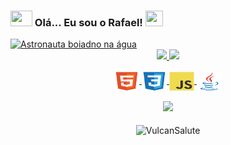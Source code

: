### <img src="https://raw.githubusercontent.com/kaueMarques/kaueMarques/master/hi.gif" height="25" width="35"> Olá... Eu sou o Rafael! <img src="https://c.tenor.com/MBojod1pDOcAAAAj/vulcan-salute-people.gif" height="25" width="28">

 <a href="https://rafael-alves-teixeira.github.io/portfolio/">
 <img src="BackgroundImage.gif" alt="Astronauta boiadno na água">
 </a>
<div align="center">
  <a href="https://github.com/rafael-alves-teixeira">
  <img height="180em" 
 src="https://github-readme-stats.vercel.app/api?username=rafael-alves-teixeira&show_icons=true&theme=dark&include_all_commits=true&count_private=true"/>
  <img height="180em" src="https://github-readme-stats.vercel.app/api/top-langs/?username=rafael-alves-teixeira&layout=compact&langs_count=7&theme=dark"/>
</div>

<br>

<div align="center" style="display: inline_block">
  <img align="center" alt="Rafa-HTML" height="30" width="40" src="https://raw.githubusercontent.com/devicons/devicon/master/icons/html5/html5-original.svg">
  <img align="center" alt="Rafa-CSS" height="30" width="40" src="https://raw.githubusercontent.com/devicons/devicon/master/icons/css3/css3-original.svg">
  <img align="center" alt="Rafa-JavaScript" height="30" width="40" src="https://raw.githubusercontent.com/devicons/devicon/master/icons/javascript/javascript-original.svg">
  <img align="center" alt="Rafa-Java" height="30" width="40" src="https://raw.githubusercontent.com/devicons/devicon/master/icons/java/java-original.svg"> <br> <br>
</div>

<div align="center" style="display: inline_block">
  <a margin="30" href="https://www.linkedin.com/in/https://github.com/rafael-alves-teixeira" target="_blank"><img src="https://img.shields.io/badge/-LinkedIn-%23007785?stylel=for-the-badge&logo=linkedin&logoColor=white" target="_blank"></a>
</div>

<br>
<div align="center" style="display: inline_block">
  <img align="center" alt="VulcanSalute" src="https://c.tenor.com/4b-QWazP5kMAAAAM/fascinating-spock.gif">
</div>
